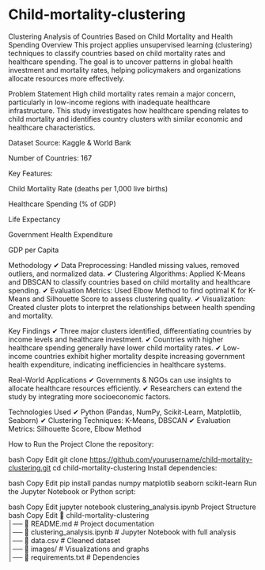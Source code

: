 # Child-mortality-clustering
Clustering Analysis of Countries Based on Child Mortality and Health Spending
Overview
This project applies unsupervised learning (clustering) techniques to classify countries based on child mortality rates and healthcare spending. The goal is to uncover patterns in global health investment and mortality rates, helping policymakers and organizations allocate resources more effectively.

Problem Statement
High child mortality rates remain a major concern, particularly in low-income regions with inadequate healthcare infrastructure. This study investigates how healthcare spending relates to child mortality and identifies country clusters with similar economic and healthcare characteristics.

Dataset
Source: Kaggle & World Bank

Number of Countries: 167

Key Features:

Child Mortality Rate (deaths per 1,000 live births)

Healthcare Spending (% of GDP)

Life Expectancy

Government Health Expenditure

GDP per Capita

Methodology
✔ Data Preprocessing: Handled missing values, removed outliers, and normalized data.
✔ Clustering Algorithms: Applied K-Means and DBSCAN to classify countries based on child mortality and healthcare spending.
✔ Evaluation Metrics: Used Elbow Method to find optimal K for K-Means and Silhouette Score to assess clustering quality.
✔ Visualization: Created cluster plots to interpret the relationships between health spending and mortality.

Key Findings
✔ Three major clusters identified, differentiating countries by income levels and healthcare investment.
✔ Countries with higher healthcare spending generally have lower child mortality rates.
✔ Low-income countries exhibit higher mortality despite increasing government health expenditure, indicating inefficiencies in healthcare systems.

Real-World Applications
✔ Governments & NGOs can use insights to allocate healthcare resources efficiently.
✔ Researchers can extend the study by integrating more socioeconomic factors.

Technologies Used
✔ Python (Pandas, NumPy, Scikit-Learn, Matplotlib, Seaborn)
✔ Clustering Techniques: K-Means, DBSCAN
✔ Evaluation Metrics: Silhouette Score, Elbow Method

How to Run the Project
Clone the repository:

bash
Copy
Edit
git clone https://github.com/yourusername/child-mortality-clustering.git
cd child-mortality-clustering
Install dependencies:

bash
Copy
Edit
pip install pandas numpy matplotlib seaborn scikit-learn
Run the Jupyter Notebook or Python script:

bash
Copy
Edit
jupyter notebook clustering_analysis.ipynb
Project Structure
bash
Copy
Edit
📂 child-mortality-clustering  
│── 📄 README.md           # Project documentation  
│── 📄 clustering_analysis.ipynb  # Jupyter Notebook with full analysis  
│── 📄 data.csv            # Cleaned dataset  
│── 📂 images/             # Visualizations and graphs  
│── 📄 requirements.txt    # Dependencies
